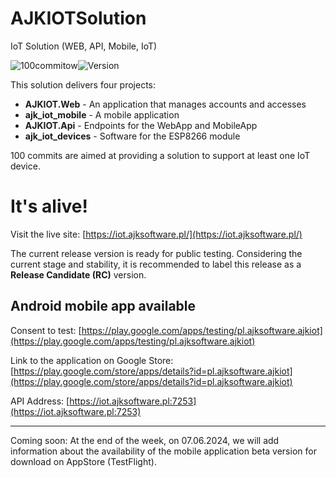 # AJKIOTSolution

IoT Solution (WEB, API, Mobile, IoT)

![100commitow](https://img.shields.io/badge/c%23,flutter,c-100commitow-blue)![Version](https://img.shields.io/badge/bundle_version-0.0.1-green)

This solution delivers four projects:

- **AJKIOT.Web** - An application that manages accounts and accesses
- **ajk_iot_mobile** - A mobile application
- **AJKIOT.Api** - Endpoints for the WebApp and MobileApp
- **ajk_iot_devices** - Software for the ESP8266 module

100 commits are aimed at providing a solution to support at least one IoT device.

# It's alive!

Visit the live site: [https://iot.ajksoftware.pl/](https://iot.ajksoftware.pl/)

The current release version is ready for public testing. Considering the current stage and stability, it is recommended to label this release as a **Release Candidate (RC)** version.

## Android mobile app available
Consent to test: [https://play.google.com/apps/testing/pl.ajksoftware.ajkiot](https://play.google.com/apps/testing/pl.ajksoftware.ajkiot)

Link to the application on Google Store: [https://play.google.com/store/apps/details?id=pl.ajksoftware.ajkiot](https://play.google.com/store/apps/details?id=pl.ajksoftware.ajkiot)

API Address: [https://iot.ajksoftware.pl:7253](https://iot.ajksoftware.pl:7253)

---

Coming soon: At the end of the week, on 07.06.2024, we will add information about the availability of the mobile application beta version for download on AppStore (TestFlight).
